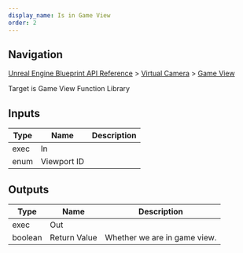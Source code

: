 ```yaml
---
display_name: Is in Game View
order: 2
---
```

## Navigation

[Unreal Engine Blueprint API Reference](https://dev.epicgames.com/documentation/en-us/unreal-engine/BlueprintAPI) > [Virtual Camera](https://dev.epicgames.com/documentation/en-us/unreal-engine/BlueprintAPI/VirtualCamera) > [Game View](https://dev.epicgames.com/documentation/en-us/unreal-engine/BlueprintAPI/VirtualCamera/GameView)

Target is Game View Function Library

## Inputs

| Type | Name | Description |
| --- | --- | --- |
| exec | In |  |
| enum | Viewport ID |  |

## Outputs

| Type | Name | Description |
| --- | --- | --- |
| exec | Out |  |
| boolean | Return Value | Whether we are in game view. |
